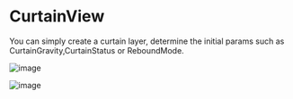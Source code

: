 CurtainView
===========

You can simply create a curtain layer, determine the initial params such as CurtainGravity,CurtainStatus or ReboundMode.

![image](https://github.com/aicaprio/CurtainView/blob/master/preview/p1.gif)   

![image](https://github.com/aicaprio/CurtainView/blob/master/preview/p2.gif)
